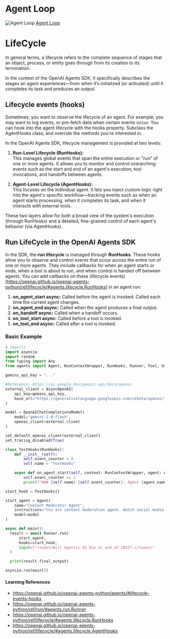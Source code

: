 # Agent Loop
![Agent Loop](Agent_loop.png)
[Agent Loop](Agent_loop.pdf)


# LifeCycle

In general terms, a lifecycle refers to the complete sequence of stages that an object, process, or entity goes through from its creation to its termination. 

In the context of the OpenAI Agents SDK, it specifically describes the stages an agent experiences—from when it’s initialized (or activated) until it completes its task and produces an output. 

## Lifecycle events (hooks)
Sometimes, you want to observe the lifecycle of an agent. For example, you may want to log events, or pre-fetch data when certain events occur. You can hook into the agent lifecycle with the hooks property. Subclass the AgentHooks class, and override the methods you're interested in.

In the OpenAI Agents SDK, lifecycle management is provided at two levels:

1. **Run-Level Lifecycle (RunHooks):**  
   This manages global events that span the entire execution or "run" of one or more agents. It allows you to monitor and control overarching events such as the start and end of an agent's execution, tool invocations, and handoffs between agents.

2. **Agent-Level Lifecycle (AgentHooks):**  
   This focuses on the individual agent. It lets you inject custom logic right into the agent's specific workflow—tracking events such as when an agent starts processing, when it completes its task, and when it interacts with external tools.

These two layers allow for both a broad view of the system's execution (through RunHooks) and a detailed, fine-grained control of each agent's behavior (via AgentHooks). 


## Run LifeCycle in the OpenAI Agents SDK

In the SDK, the **run lifecycle** is managed through **RunHooks**. These hooks allow you to observe and control events that occur across the entire run of one or more agents. They include callbacks for when an agent starts or ends, when a tool is about to run, and when control is handed off between agents. You can add callbacks on these (lifecycle events)[https://openai.github.io/openai-agents-python/ref/lifecycle/#agents.lifecycle.RunHooks] in an agent run:

1. **on_agent_start async:** Called before the agent is invoked. Called each time the current agent changes.
2. **on_agent_end async:** Called when the agent produces a final output.
3. **on_handoff async:** Called when a handoff occurs.
4. **on_tool_start async:** Called before a tool is invoked.
5. **on_tool_end async:** Called after a tool is invoked.

### Basic Example

```python
# Imports
import asyncio
import random
from typing import Any
from agents import Agent, RunContextWrapper, RunHooks, Runner, Tool, Usage, AsyncOpenAI OpenAIChatCompletionsModel, set_default_openai_client, set_tracing_disabled

gemini_api_key = "..."

#Reference: https://ai.google.dev/gemini-api/docs/openai
external_client = AsyncOpenAI(
    api_key=gemini_api_key,
    base_url="https://generativelanguage.googleapis.com/v1beta/openai/",
)

model = OpenAIChatCompletionsModel(
    model="gemini-2.0-flash",
    openai_client=external_client
)

set_default_openai_client(external_client)
set_tracing_disabled(True)

class TestHooks(RunHooks):
    def __init__(self):
        self.event_counter = 0
        self.name = "TestHooks"

    async def on_agent_start(self, context: RunContextWrapper, agent: Agent) -> None:
        self.event_counter += 1
        print(f"### {self.name} {self.event_counter}: Agent {agent.name} started. Usage: {context.usage}")

start_hook = TestHooks()

start_agent = Agent(
    name="Content Moderator Agent",
    instructions="You are content moderation agent. Watch social media content received and flag queries that need help or answer. We will answer anything about AI?",
    model=model
)

async def main():
  result = await Runner.run(
      start_agent,
      hooks=start_hook,
      input=f"<tweet>Will Agentic AI Die at end of 2025?.</tweet>"
  )

  print(result.final_output)

asyncio.run(main())
```

#### Learning References
- https://openai.github.io/openai-agents-python/agents/#lifecycle-events-hooks
- https://openai.github.io/openai-agents-python/ref/run/#agents.run.Runner
- https://openai.github.io/openai-agents-python/ref/lifecycle/#agents.lifecycle.RunHooks
- https://openai.github.io/openai-agents-python/ref/lifecycle/#agents.lifecycle.AgentHooks